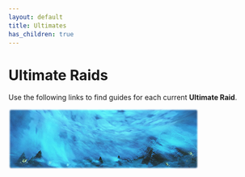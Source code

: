 ```yaml
---
layout: default
title: Ultimates
has_children: true
---
```


# Ultimate Raids

Use the following links to find guides for each current **Ultimate Raid**.

<div><a href="./UWU"><img src="./assets/images/banners/UWU.png"></a></div>